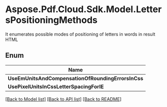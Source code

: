 # Aspose.Pdf.Cloud.Sdk.Model.LettersPositioningMethods
It enumerates possible modes of positioning of letters in words in result HTML
            

## Enum

| Name |
|------------|
|**UseEmUnitsAndCompensationOfRoundingErrorsInCss**| 
|**UsePixelUnitsInCssLetterSpacingForIE**| 


[[Back to Model list]](../README.md#documentation-for-models) [[Back to API list]](../README.md#documentation-for-api-endpoints) [[Back to README]](../README.md)

